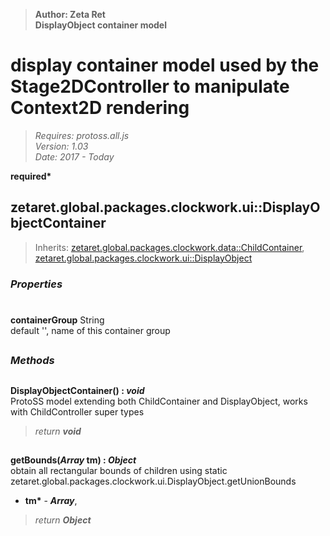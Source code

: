 > __Author: Zeta Ret__  
> __DisplayObject container model__  
# display container model used by the Stage2DController to manipulate Context2D rendering  
> *Requires: protoss.all.js*  
> *Version: 1.03*  
> *Date: 2017 - Today*  

__required*__

## zetaret.global.packages.clockwork.ui::DisplayObjectContainer  
> Inherits: [zetaret.global.packages.clockwork.data::ChildContainer](../data/ChildContainer.md), [zetaret.global.packages.clockwork.ui::DisplayObject](DisplayObject.md)  

### *Properties*  

#  
__containerGroup__ String  
default '', name of this container group  


##  
### *Methods*  

##  
__DisplayObjectContainer() : *void*__  
ProtoSS model extending both ChildContainer and DisplayObject, works with ChildController super types  
> *return __void__*  

##  
__getBounds(*Array* tm) : *Object*__  
obtain all rectangular bounds of children using static zetaret.global.packages.clockwork.ui.DisplayObject.getUnionBounds  
- __tm*__ - __*Array*__,   
> *return __Object__*  

